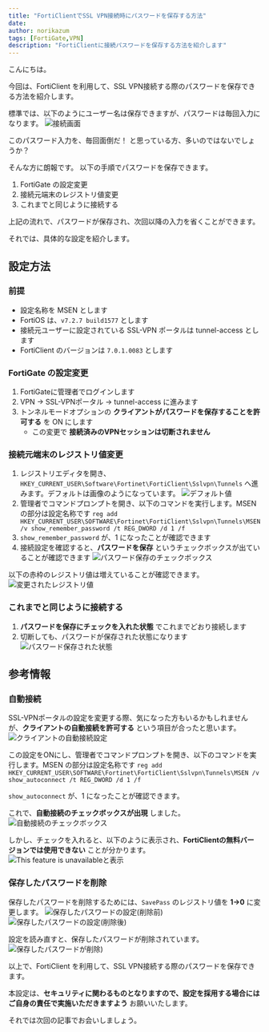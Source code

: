 ```yaml
---
title: "FortiClientでSSL VPN接続時にパスワードを保存する方法"
date: 
author: norikazum
tags: [FortiGate,VPN]
description: "FortiClientに接続パスワードを保存する方法を紹介します"
---
```


こんにちは。

今回は、FortiClient を利用して、SSL VPN接続する際のパスワードを保存できる方法を紹介します。

標準では、以下のようにユーザー名は保存できますが、パスワードは毎回入力になります。
![接続画面](images/2024-09-24_17h52_47.png "接続画面")

このパスワード入力を、毎回面倒だ！ と思っている方、多いのではないでしょうか？

そんな方に朗報です。
以下の手順でパスワードを保存できます。

1. FortiGate の設定変更
1. 接続元端末のレジストリ値変更
1. これまでと同じように接続する

上記の流れで、パスワードが保存され、次回以降の入力を省くことができます。

それでは、具体的な設定を紹介します。

## 設定方法

### 前提
- 設定名称を MSEN とします
- FortiOS は、`v7.2.7 build1577` とします
- 接続元ユーザーに設定されている SSL-VPN ポータルは tunnel-access とします
- FortiClient のバージョンは `7.0.1.0083` とします

### FortiGate の設定変更
1. FortiGateに管理者でログインします
1. VPN → SSL-VPNポータル → tunnel-access に進みます
1. トンネルモードオプションの **クライアントがパスワードを保存することを許可する** を ON にします
    - この変更で **接続済みのVPNセッションは切断されません**

### 接続元端末のレジストリ値変更 

1. レジストリエディタを開き、 `HKEY_CURRENT_USER\Software\Fortinet\FortiClient\Sslvpn\Tunnels` へ進みます。デフォルトは画像のようになっています。
    ![デフォルト値](images/2024-09-24_22h09_42.png "デフォルト値")
1. 管理者でコマンドプロンプトを開き、以下のコマンドを実行します。MSEN の部分は設定名称です
`reg add HKEY_CURRENT_USER\SOFTWARE\Fortinet\FortiClient\Sslvpn\Tunnels\MSEN /v show_remember_password /t REG_DWORD /d 1 /f`
1. `show_remember_password` が、1 になったことが確認できます
1. 接続設定を確認すると、**パスワードを保存** というチェックボックスが出ていることが確認できます
    ![パスワード保存のチェックボックス](images/2024-09-24_22h15_11.png "パスワード保存のチェックボックス")

以下の赤枠のレジストリ値は増えていることが確認できます。
![変更されたレジストリ値](images/2024-09-24_22h22_37.png "変更されたレジストリ値")

### これまでと同じように接続する 
1. **パスワードを保存にチェックを入れた状態** でこれまでどおり接続します
1. 切断しても、パスワードが保存された状態になります
    ![パスワード保存された状態](images/2024-09-24_22h17_01.png "パスワード保存された状態")

## 参考情報
### 自動接続
SSL-VPNポータルの設定を変更する際、気になった方もいるかもしれませんが、**クライアントの自動接続を許可する** という項目が合ったと思います。
![クライアントの自動接続設定](images/2024-09-24_22h19_56.png "クライアントの自動接続設定")

この設定をONにし、管理者でコマンドプロンプトを開き、以下のコマンドを実行します。MSEN の部分は設定名称です
`reg add HKEY_CURRENT_USER\SOFTWARE\Fortinet\FortiClient\Sslvpn\Tunnels\MSEN /v show_autoconnect /t REG_DWORD /d 1 /f`

`show_autoconnect` が、1 になったことが確認できます。

これで、**自動接続のチェックボックスが出現** しました。
![自動接続のチェックボックス](images/2024-09-24_22h19_56.png "自動接続のチェックボックス")

しかし、チェックを入れると、以下のように表示され、**FortiClientの無料バージョンでは使用できない** ことが分かります。
![This feature is unavailableと表示](images/2024-09-24_22h29_22.png "This feature is unavailableと表示")

### 保存したパスワードを削除
保存したパスワードを削除するためには、`SavePass` のレジストリ値を **1→0** に変更します。
![保存したパスワードの設定(削除前)](images/2024-09-24_22h31_18.png "保存したパスワードの設定(削除前)")
![保存したパスワードの設定(削除後)](images/2024-09-24_22h31_34.png "保存したパスワードの設定(削除後)")

設定を読み直すと、保存したパスワードが削除されています。
![保存したパスワードが削除)](images/2024-09-24_22h33_45.png "保存したパスワードが削除")

以上で、FortiClient を利用して、SSL VPN接続する際のパスワードを保存できます。

本設定は、**セキュリティに関わるものとなりますので、設定を採用する場合にはご自身の責任で実施いただきますよう** お願いいたします。

それでは次回の記事でお会いしましょう。
